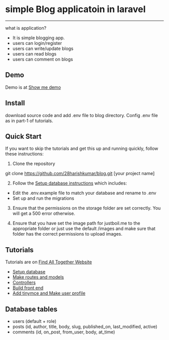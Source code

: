 # simple Blog applicatoin in laravel
------------
what is application?
* It is simple blogging app.
* users can login/register
* users can write/update blogs
* users can read blogs
* users can comment on blogs

Demo
------------
Demo is at [Show me demo](https://sweet-blog.herokuapp.com/)

Install
------------
download source code and add .env file to blog directory. Config .env file as in part-1 of tutorials.

Quick Start
------------
If you want to skip the tutorials and get this up and running quickly, follow these instructions:

1.  Clone the repository

  git clone https://github.com/28harishkumar/blog.git [your project name]

2.  Follow the [Setup database instructions](http://www.findalltogether.com/wp/webdevelopment/framework/laravel/simple-blog-application-in-laravel-5-part-1-setup-database) which includes:

* Edit the .env.example file to match your database and rename to .env
* Set up and run the migrations

3.  Ensure that the permissions on the storage folder are set correctly. You will get a 500 error otherwise.

4.  Ensure that you have set the image path for justboil.me to the appropriate folder or just use the default /images and make sure that folder has the correct permissions to upload images.

Tutorials
------------
Tutorials are on [Find All Together Website](http://www.findalltogether.com/wp/simple-blog-ap…n-in-laravel-5/)
* [Setup database](http://www.findalltogether.com/wp/webdevelopment/framework/laravel/simple-blog-application-in-laravel-5-part-1-setup-database)
* [Make routes and models](http://www.findalltogether.com/wp/webdevelopment/framework/laravel/simple-blog-application-in-laravel-5-part-2-routes-and-models)
* [Controllers](http://www.findalltogether.com/wp/webdevelopment/framework/laravel/simple-blog-application-in-laravel-5-part-3-controllers)
* [Build front end](http://www.findalltogether.com/wp/webdevelopment/framework/laravel/simple-blog-application-in-laravel-5-part-4-build-front-end)
* [Add tinymce and Make user profile](http://www.findalltogether.com/wp/webdevelopment/framework/laravel/simple-blog-application-in-laravel-5-part-5-add-tinymce-and-user-profile)

Database tables
------------
* users (default + role)
* posts (id, author, title, body, slug, published_on, last_modified, active)
* comments (id, on_post, from_user, body, at_time)

